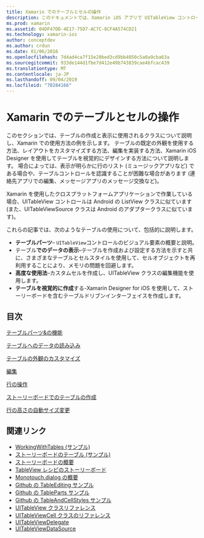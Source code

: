 ```yaml
---
title: Xamarin でのテーブルとセルの操作
description: このドキュメントでは、Xamarin iOS アプリで UITableView コントロールを使用してデータを表示する方法について説明しているさまざまなガイドにリンクしています。
ms.prod: xamarin
ms.assetid: 04DF47DD-4E17-75D7-AC7C-8CF4A574CD21
ms.technology: xamarin-ios
author: conceptdev
ms.author: crdun
ms.date: 01/06/2016
ms.openlocfilehash: 7d4ad4ca7f15e20bed3cd9bb4050c5a0a9cba63a
ms.sourcegitcommit: 933de144d1fbe7d412e49b743839cae4bfcac439
ms.translationtype: MT
ms.contentlocale: ja-JP
ms.lasthandoff: 09/04/2019
ms.locfileid: "70284166"
---
```

# <a name="working-with-tables-and-cells-in-xamarinios"></a>Xamarin でのテーブルとセルの操作

このセクションでは、テーブルの作成と表示に使用されるクラスについて説明し、Xamarin での使用方法の例を示します。 テーブルの既定の外観を使用する方法、レイアウトをカスタマイズする方法、編集を実装する方法、Xamarin iOS Designer を使用してテーブルを視覚的にデザインする方法について説明します。 場合によっては、表示が明らかに行のリスト (ミュージックアプリなど) である場合や、テーブルコントロールを認識することが困難な場合があります (連絡先アプリでの編集、メッセージアプリのメッセージ交換など)。

Xamarin を使用したクロスプラットフォームアプリケーションで作業している場合、UITableView コントロールは Android の ListView クラスに似ています (また、UITableViewSource クラスは Android のアダプタークラスに似ています)。

これらの記事では、次のようなテーブルの使用について、包括的に説明します。

- **テーブルパーツ**– `UITableView`コントロールのビジュアル要素の概要と説明。 
- テーブル**でのデータの表示**–テーブルを作成および設定する方法を示すと共に、さまざまなテーブルとセルスタイルを使用して、セルオブジェクトを再利用することにより、メモリの問題を回避します。 
- **高度な使用法**–カスタムセルを作成し、UITableView クラスの編集機能を使用します。 
- **テーブルを視覚的に作成**する-Xamarin Designer for iOS を使用して、ストーリーボードを含むテーブルドリブンインターフェイスを作成します。 

## <a name="contents"></a>目次

 [テーブルパーツ&amp;の機能](~/ios/user-interface/controls/tables/table-parts-and-functionality.md)

 [テーブルへのデータの読み込み](~/ios/user-interface/controls/tables/populating-a-table-with-data.md)

 [テーブルの外観のカスタマイズ](~/ios/user-interface/controls/tables/customizing-table-appearance.md)

 [編集](~/ios/user-interface/controls/tables/editing.md)
 
 [行の操作](~/ios/user-interface/controls/tables/row-action.md)

 [ストーリーボードでのテーブルの作成](~/ios/user-interface/controls/tables/creating-tables-in-a-storyboard.md)
 
 [行の高さの自動サイズ変更](~/ios/user-interface/controls/tables/autosizing-row-height.md)

## <a name="related-links"></a>関連リンク

- [WorkingWithTables (サンプル)](https://docs.microsoft.com/samples/xamarin/ios-samples/workingwithtables)
- [ストーリーボードのテーブル (サンプル)](https://docs.microsoft.com/samples/xamarin/ios-samples/storyboardtable)
- [ストーリーボードの概要](~/ios/user-interface/storyboards/index.md)
- [TableView レシピのストーリーボード](https://github.com/xamarin/recipes/tree/master/Recipes/ios/general/storyboard/storyboard_a_tableview)
- [Monotouch.dialog の概要](~/ios/user-interface/monotouch.dialog/index.md)
- [Github の TableEditing サンプル](https://github.com/xamarin/monotouch-samples/tree/master/TableEditing)
- [Github の TableParts サンプル](https://github.com/xamarin/monotouch-samples/tree/master/TableParts)
- [Github の TableAndCellStyles サンプル](https://github.com/xamarin/mobile-samples/tree/master/TablesLists)
- [UITableView クラスリファレンス](https://developer.apple.com/library/ios/documentation/UIKit/Reference/UITableView_Class/)
- [UITableViewCell クラスのリファレンス](https://developer.apple.com/library/ios/documentation/UIKit/Reference/UITableViewCell_Class/)
- [UITableViewDelegate](https://developer.apple.com/library/ios/documentation/UIKit/Reference/UITableViewDelegate_Protocol/)
- [UITableViewDataSource](https://developer.apple.com/library/ios/documentation/UIKit/Reference/UITableViewDataSource_Protocol/)
